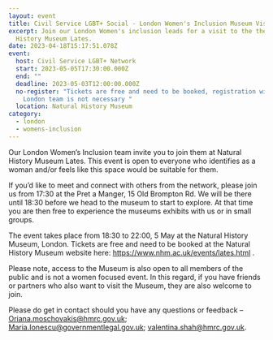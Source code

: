 ```yaml
---
layout: event
title: Civil Service LGBT+ Social - London Women's Inclusion Museum Visit
excerpt: Join our London Women's inclusion leads for a visit to the the Natural
  History Museum Lates.
date: 2023-04-18T15:17:51.078Z
event:
  host: Civil Service LGBT+ Network
  start: 2023-05-05T17:30:00.000Z
  end: ""
  deadline: 2023-05-03T12:00:00.000Z
  no-register: "Tickets are free and need to be booked, registration with the
    London team is not necessary "
  location: Natural History Museum
category:
  - london
  - womens-inclusion
---
```

Our London Women’s Inclusion team invite you to join them at Natural History Museum Lates. This event is open to everyone who identifies as a woman and/or feels like this space would be suitable for them.  

If you’d like to meet and connect with others from the network, please join us from 17:30 at the Pret a Manger, 15 Old Brompton Rd. We will be there until 18:30 before we head to the museum to start to explore. At that time you are then free to experience the museums exhibits with us or in small groups. 

The event takes place from 18:30 to 22:00, 5 May at the Natural History Museum, London. Tickets are free and need to be booked at the Natural History Museum website here: https://www.nhm.ac.uk/events/lates.html .

Please note, access to the Museum is also open to all members of the public and is not a women focused event. In this regard, if you have friends or partners who also want to visit the Museum, they are also welcome to join.  

Please do get in contact should you have any questions or feedback – Oriana.moschovakis@hmrc.gov.uk; Maria.Ionescu@governmentlegal.gov.uk; valentina.shah@hmrc.gov.uk.